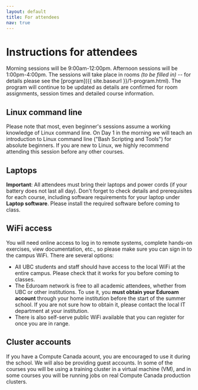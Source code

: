 ```yaml
---
layout: default
title: For attendees
nav: true
---
```


# Instructions for attendees

Morning sessions will be 9:00am-12:00pm. Afternoon sessions will be 1:00pm-4:00pm. The sessions will take
place in rooms *(to be filled in)* -- for details please see the [program]({{ site.baseurl
}}/1-program.html). The program will continue to be updated as details are confirmed for room
assignments, session times and detailed course information.

## Linux command line

Please note that most, even beginner's sessions assume a working knowledge of Linux command line. On Day
1 in the morning we will teach an introduction to Linux command line ("Bash Scripting and Tools") for
absolute beginners. If you are new to Linux, we highly recommend attending this session before any other
courses.

## Laptops

**Important**: All attendees must bring their laptops and power cords (if your battery does not last all
day). Don't forget to check details and prerequisites for each course, including software requirements
for your laptop under **Laptop software**. Please install the required software before coming to class.

## WiFi access

You will need online access to log in to remote systems, complete hands-on exercises, view documentation,
etc., so please make sure you can sign in to the campus WiFi. There are several options:

- All UBC students and staff should have access to the local WiFi at the entire campus. Please check that
  it works for you before coming to classes.
- The Eduroam network is free to all academic attendees, whether from UBC or other institutions. To use
  it, you **must obtain your Eduroam account** through your home institution before the start of the
  summer school. If you are not sure how to obtain it, please contact the local IT department at your
  institution.
- There is also self-serve public WiFi available that you can register for once you are in range.

## Cluster accounts

If you have a Compute Canada acount, you are encouraged to use it during the school. We will also be
providing guest accounts. In some of the courses you will be using a training cluster in a virtual
machine (VM), and in some courses you will be running jobs on real Compute Canada production clusters.
